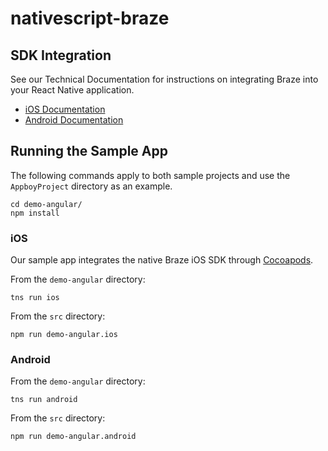 # nativescript-braze


## SDK Integration

See our Technical Documentation for instructions on integrating Braze into your React Native application.
- [iOS Documentation](https://www.braze.com/documentation/React_Native/iOS/)
- [Android Documentation](https://www.braze.com/documentation/React_Native/Android_and_FireOS/)

## Running the Sample App

The following commands apply to both sample projects and use the `AppboyProject` directory as an example.

```
cd demo-angular/
npm install
```

### iOS
Our sample app integrates the native Braze iOS SDK through [Cocoapods](https://guides.cocoapods.org/using/getting-started.html).

From the `demo-angular` directory:
```
tns run ios
```
From the `src` directory:
```
npm run demo-angular.ios
```

### Android
From the `demo-angular` directory:
```
tns run android
```
From the `src` directory:
```
npm run demo-angular.android
```
